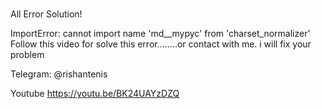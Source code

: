 #

 All Error Solution!









ImportError: cannot import name 'md__mypyc' from 'charset_normalizer' 
Follow this video for solve this error........or contact with me. i will fix your problem 

Telegram: @rishantenis

Youtube
https://youtu.be/BK24UAYzDZQ







